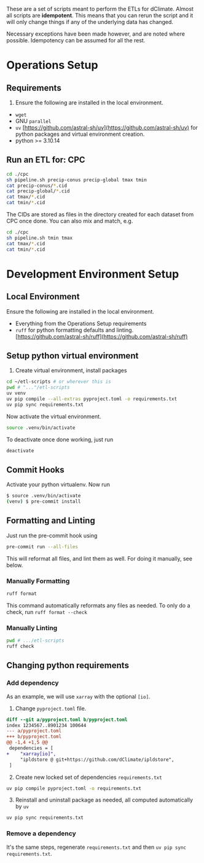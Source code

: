 These are a set of scripts meant to perform the ETLs for dClimate. Almost all scripts are **idempotent**. This means that you can rerun the script and it will only change things if any of the underlying data has changed.

Necessary exceptions have been made however, and are noted where possible. Idempotency can be assumed for all the rest.

# Operations Setup
## Requirements
1. Ensure the following are installed in the local environment.
  + `wget`
  + GNU `parallel`
  + `uv` [https://github.com/astral-sh/uv](https://github.com/astral-sh/uv) for python packages and virtual environment creation.
  + python >= 3.10.14

## Run an ETL for: CPC
```sh
cd ./cpc
sh pipeline.sh precip-conus precip-global tmax tmin
cat precip-conus/*.cid
cat precip-global/*.cid
cat tmax/*.cid
cat tmin/*.cid
```
The CIDs are stored as files in the directory created for each dataset from CPC once done.
You can also mix and match, e.g.
```sh
cd ./cpc
sh pipeline.sh tmin tmax
cat tmax/*.cid
cat tmin/*.cid
```

# Development Environment Setup
## Local Environment
Ensure the following are installed in the local environment.
  + Everything from the Operations Setup requirements
  + `ruff` for python formatting defaults and linting. [https://github.com/astral-sh/ruff](https://github.com/astral-sh/ruff)
## Setup python virtual environment
1. Create virtual environment, install packages
```sh
cd ~/etl-scripts # or wherever this is
pwd # "..."/etl-scripts
uv venv
uv pip compile --all-extras pyproject.toml -o requirements.txt
uv pip sync requirements.txt
```

Now activate the virtual environment.
```sh
source .venv/bin/activate
```
To deactivate once done working, just run
```sh
deactivate
```

## Commit Hooks
Activate your python virtualenv. Now run
```sh
$ source .venv/bin/activate
(venv) $ pre-commit install
```

## Formatting and Linting
Just run the pre-commit hook using
```sh
pre-commit run --all-files
```
This will reformat all files, and lint them as well. For doing it manually, see below.
### Manually Formatting
```sh
ruff format
```
This command automatically reformats any files as needed. To only do a check, run `ruff format --check`

### Manually Linting
```sh
pwd # .../etl-scripts
ruff check
```

## Changing python requirements
### Add dependency
As an example, we will use `xarray` with the optional `[io]`.
1. Change `pyproject.toml` file.
```diff
diff --git a/pyproject.toml b/pyproject.toml
index 1234567..8901234 100644
--- a/pyproject.toml
+++ b/pyproject.toml
@@ -1,4 +1,5 @@
 dependencies = [
+    "xarray[io]",
     "ipldstore @ git+https://github.com/dClimate/ipldstore",
 ]
```
2. Create new locked set of dependencies `requirements.txt`
```sh
uv pip compile pyproject.toml -o requirements.txt
```
3. Reinstall and uninstall package as needed, all computed automatically by `uv`
```sh
uv pip sync requirements.txt
```

### Remove a dependency
It's the same steps, regenerate `requirements.txt` and then `uv pip sync requirements.txt`.
